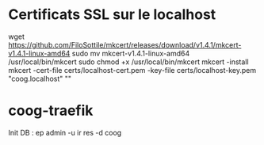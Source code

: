 # Certificats SSL sur le localhost
wget https://github.com/FiloSottile/mkcert/releases/download/v1.4.1/mkcert-v1.4.1-linux-amd64
sudo mv mkcert-v1.4.1-linux-amd64 /usr/local/bin/mkcert
sudo chmod +x /usr/local/bin/mkcert
mkcert -install
mkcert -cert-file certs/localhost-cert.pem -key-file certs/localhost-key.pem "coog.localhost" ""

# coog-traefik

Init DB :
  ep  admin -u ir res -d coog


